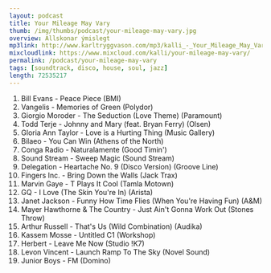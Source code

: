 ```yaml
---
layout: podcast
title: Your Mileage May Vary
thumb: /img/thumbs/podcast/your-mileage-may-vary.jpg
overview: Allskonar ýmislegt
mp3link: http://www.karltryggvason.com/mp3/kalli_-_Your_Mileage_May_Vary.mp3
mixcloudlink: https://www.mixcloud.com/kalli/your-mileage-may-vary/
permalink: /podcast/your-mileage-may-vary
tags: [soundtrack, disco, house, soul, jazz]
length: 72535217
---
```


1. Bill Evans - Peace Piece (BMI)
2. Vangelis - Memories of Green (Polydor)
3. Giorgio Moroder - The Seduction (Love Theme) (Paramount)
4. Todd Terje - Johnny and Mary (feat. Bryan Ferry) (Olsen)
5. Gloria Ann Taylor - Love is a Hurting Thing (Music Gallery)
6. Bilaeo - You Can Win (Athens of the North)
7. Conga Radio - Naturalamente (Good Timin')
8. Sound Stream - Sweep Magic (Sound Stream)
9. Delegation - Heartache No. 9 (Disco Version) (Groove Line)
10. Fingers Inc. - Bring Down the Walls (Jack Trax)
11. Marvin Gaye - T Plays It Cool (Tamla Motown)
12. GQ - I Love (The Skin You're In) (Arista)
13. Janet Jackson - Funny How Time Flies (When You're Having Fun) (A&M)
14. Mayer Hawthorne & The Country - Just Ain't Gonna Work Out (Stones Throw)
15. Arthur Russell - That's Us (Wild Combination) (Audika)
16. Kassem Mosse - Untitled C1 (Workshop)
17. Herbert - Leave Me Now (Studio !K7)
18. Levon Vincent - Launch Ramp To The Sky (Novel Sound)
19. Junior Boys - FM (Domino)
